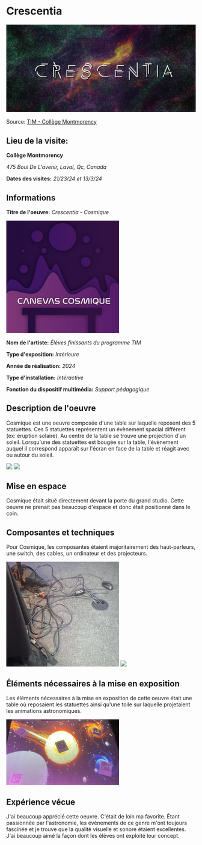 # Crescentia

<img src="medias/crescentia.PNG" style="width:600px;">

Source: [TIM - Collège Montmorency](https://tim-montmorency.com/2024/)

## Lieu de la visite:  
**Collège Montmorency**

*475 Boul De L'avenir, Laval, Qc, Canada*

**Dates des visites:** *21/23/24 et 13/3/24*

## Informations

**Titre de l'oeuvre:** *Crescentia - Cosmique*

<img src="medias/cosmique.png" style="width:300px;">

**Nom de l'artiste:** *Élèves finissants du programme TIM*

**Type d'exposition:** *Intérieure*

**Année de réalisation:** *2024*

**Type d'installation:** *Intéractive*

**Fonction du dispositif multimédia:** *Support pédagogique*

## Description de l'oeuvre
Cosmique est une oeuvre composée d'une table sur laquelle reposent des 5 statuettes. Ces 5 statuettes représentent un évènement spacial différent (ex: éruption solaire). Au centre de la table se trouve une projection d'un soleil. Lorsqu'une des statuettes est bougée sur la table, l'évènement auquel il correspond apparaît sur l'écran en face de la table et réagit avec ou autour du soleil.

<img src="medias/cosmique2_resultat.png" style="width:300px;"> <img src="medias/cosmique2_resultat.png" style="width:300px;">

## Mise en espace
Cosmique était situé directement devant la porte du grand studio. Cette oeuvre ne prenait pas beaucoup d'espace et donc était positionné dans le coin.

## Composantes et techniques
Pour Cosmique, les composantes étaient majoritairement des haut-parleurs, une switch, des cables, un ordinateur et des projecteurs.

<img src="medias/cosmique2_composants.png" style="width:300px;"> <img src="medias/cosmique2_composants_projecteurs.png" style="width:300px;">

## Éléments nécessaires à la mise en exposition
Les éléments nécessaires à la mise en exposition de cette oeuvre était une table où reposaient les statuettes ainsi qu'une toile sur laquelle projetaient les animations astronomiques.

<img src="medias/cosmique1_table.png" style="width:300px;">

## Expérience vécue
J'ai beaucoup apprécié cette oeuvre. C'était de loin ma favorite. Étant passionnée par l'astronomie, les évènements de ce genre m'ont toujours fascinée et je trouve que la qualité visuelle et sonore étaient excellentes. J'ai beaucoup aimé la façon dont les élèves ont exploité leur concept.
